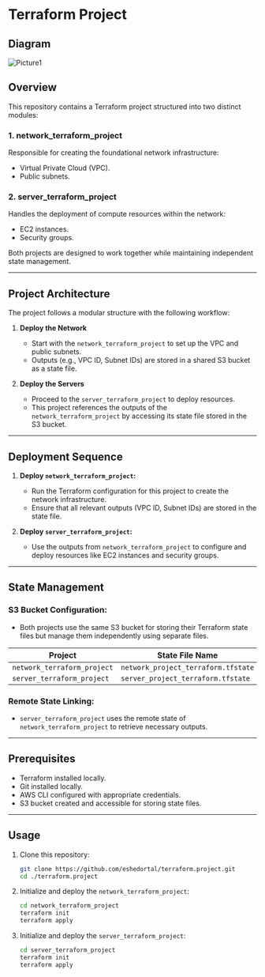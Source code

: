 # Terraform Project
## Diagram
![Picture1](https://github.com/user-attachments/assets/b6106bff-a90f-45db-b2b8-25de9cb05943)

## Overview
This repository contains a Terraform project structured into two distinct modules:

### 1. **network_terraform_project**
Responsible for creating the foundational network infrastructure:
- Virtual Private Cloud (VPC).
- Public subnets.

### 2. **server_terraform_project**
Handles the deployment of compute resources within the network:
- EC2 instances.
- Security groups.

Both projects are designed to work together while maintaining independent state management.

---

## Project Architecture
The project follows a modular structure with the following workflow:

1. **Deploy the Network**
   - Start with the `network_terraform_project` to set up the VPC and public subnets.
   - Outputs (e.g., VPC ID, Subnet IDs) are stored in a shared S3 bucket as a state file.

2. **Deploy the Servers**
   - Proceed to the `server_terraform_project` to deploy resources.
   - This project references the outputs of the `network_terraform_project` by accessing its state file stored in the S3 bucket.

---

## Deployment Sequence

1. **Deploy `network_terraform_project`:**
   - Run the Terraform configuration for this project to create the network infrastructure.
   - Ensure that all relevant outputs (VPC ID, Subnet IDs) are stored in the state file.

2. **Deploy `server_terraform_project`:**
   - Use the outputs from `network_terraform_project` to configure and deploy resources like EC2 instances and security groups.

---

## State Management

### S3 Bucket Configuration:
- Both projects use the same S3 bucket for storing their Terraform state files but manage them independently using separate files.

| Project                  | State File Name                     |
|--------------------------|--------------------------------------|
| `network_terraform_project` | `network_project_terraform.tfstate` |
| `server_terraform_project`  | `server_project_terraform.tfstate`  |

### Remote State Linking:
- `server_terraform_project` uses the remote state of `network_terraform_project` to retrieve necessary outputs.

---

## Prerequisites

- Terraform installed locally.
- Git installed locally.
- AWS CLI configured with appropriate credentials.
- S3 bucket created and accessible for storing state files.

---

## Usage

1. Clone this repository:
   ```bash
   git clone https://github.com/eshedortal/terraform.project.git
   cd ./terraform.project

2. Initialize and deploy the `network_terraform_project`:
   ```bash
   cd network_terraform_project
   terraform init
   terraform apply

3. Initialize and deploy the `server_terraform_project`:
   ```bash
   cd server_terraform_project
   terraform init
   terraform apply

